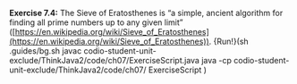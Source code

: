 **Exercise 7.4:**
The Sieve of Eratosthenes is “a simple, ancient algorithm for finding all prime numbers up to any given limit” ([https://en.wikipedia.org/wiki/Sieve_of_Eratosthenes](https://en.wikipedia.org/wiki/Sieve_of_Eratosthenes)).
{Run!}(sh .guides/bg.sh javac codio-student-unit-exclude/ThinkJava2/code/ch07/ExerciseScript.java java -cp codio-student-unit-exclude/ThinkJava2/code/ch07/ ExerciseScript )
